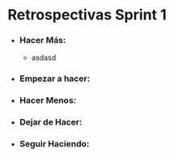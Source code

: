 # Retrospectivas Sprint 1

+ ### Hacer Más:
  + asdasd

- ### Empezar a hacer:

- ### Hacer Menos:

- ### Dejar de Hacer:

- ### Seguir Haciendo:
